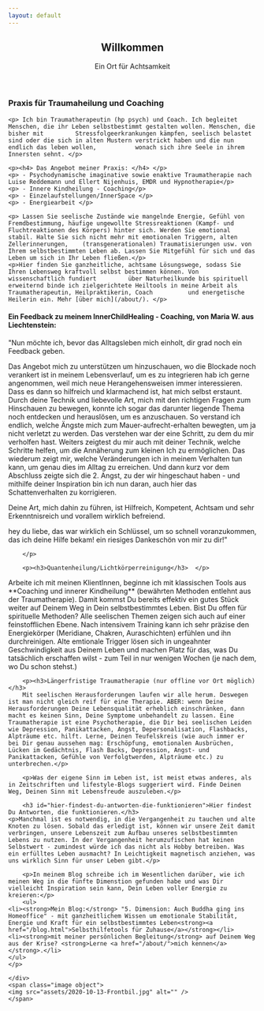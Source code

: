 ```yaml
---
layout: default
---
```


  <section id="banner">
	<div class="content">
	<header>
	<h1>Willkommen</h1>
	<p>Ein Ort für Achtsamkeit</p>
	</header>
	<p>
	<p> <h3> Praxis für Traumaheilung und Coaching </h3> </p>

	<p> Ich bin Traumatherapeutin (hp psych) und Coach. Ich begleitet Menschen, die ihr Leben selbstbestimmt gestalten wollen. Menschen, die bisher mit 		Stressfolgeerkrankungen kämpfen, seelisch belastet sind oder die sich in alten Mustern verstrickt haben und die nun endlich das leben wollen, 			wonach sich ihre Seele in ihrem Innersten sehnt. </p>
	
	<p><h4> Das Angebot meiner Praxis: </h4> </p>
	<p> - Psychodynamische imaginative sowie enaktive Traumatherapie nach Luise Reddemann und Ellert Nijenhuis, EMDR und Hypnotherapie</p>
	<p> - Innere Kindheilung - Coaching</p>
	<p> - Einzelaufstellungen/InnerSpace </p>
	<p> - Energiearbeit </p>
	
	<p> Lassen Sie seelische Zustände wie mangelnde Energie, Gefühl von Fremdbestimmung, häufige ungewollte Stressreaktionen (Kampf- und Fluchtreaktionen des Körpers) hinter sich. Werden Sie emotional stabil. Halte Sie sich nicht mehr mit emotionalen Triggern, alten Zellerinnerungen, 	(transgenerationalen) Traumatisierungen usw. von Ihrem selbstbestimmten Leben ab. Lassen Sie Mitgefühl für sich und das Leben um sich in Ihr Leben fließen.</p>
	<p>Hier finden Sie ganzheitliche, achtsame Lösungswege, sodass Sie Ihren Lebensweg kraftvoll selbst bestimmen können. Von wissenschaftlich fundiert 		über Naturheilkunde bis spirituell erweiternd binde ich zielgerichtete Heiltools in meine Arbeit als Traumatherapeutin, Heilpraktikerin, Coach 			und energetische Heilerin ein. Mehr [über mich](/about/). </p>

<p><h4>Ein Feedback zu meinem InnerChildHealing - Coaching, von Maria W. aus Liechtenstein: </h4></p> 
<p>"Nun möchte ich, bevor das Alltagsleben mich einholt, dir grad noch ein
Feedback geben.</p> 
<p>Das Angebot mich zu unterstützen um hinzuschauen, wo die
Blockade noch verankert ist in meinem Lebensverlauf, um es zu integrieren
hab ich gerne angenommen, weil mich neue Herangehensweisen immer
interessieren. Dass es dann so hilfreich und klarmachend ist, hat mich
selbst erstaunt. Durch deine Technik und liebevolle Art, mich mit den
richtigen Fragen zum Hinschauen zu bewegen, konnte ich sogar das darunter
liegende Thema noch entdecken und herauslösen, um es anzuschauen. So
verstand ich endlich, welche Ängste mich zum Mauer-aufrecht-erhalten
bewegten, um ja nicht verletzt zu werden. Das verstehen war der eine
Schritt, zu dem du mir verholfen hast. Weiters zeigtest du mir auch mit
deiner Technik, welche Schritte helfen, um die Annäherung zum kleinen Ich
zu ermöglichen. Das wiederum zeigt mir, welche Veränderungen ich in
meinem Verhalten tun kann, um genau dies im Alltag zu erreichen. Und dann
kurz vor dem Abschluss zeigte sich die 2. Angst, zu der wir hingeschaut
haben - und mithilfe deiner Inspiration bin ich nun daran, auch hier das
Schattenverhalten zu korrigieren.</p> 
<p> Deine Art, mich dahin zu führen, ist Hilfreich, Kompetent, Achtsam und
sehr Erkenntnisreich und vorallem wirklich befreiend.</p> 

<p> hey du liebe, das war wirklich ein Schlüssel, um so schnell
voranzukommen, das ich deine Hilfe bekam! ein riesiges Dankeschön von
mir zu dir!" </p> 

		</p>
	
		<p><h3>Quantenheilung/Lichtkörperreinigung</h3>  </p>
<p>Arbeite ich mit meinen KlientInnen, beginne ich mit klassischen Tools aus **Coaching und innerer Kindheilung** (bewährten Methoden entlehnt aus der Traumatherapie). Damit kommst Du bereits effektiv ein gutes Stück weiter auf Deinem Weg in Dein selbstbestimmtes Leben. Bist Du offen für spirituelle Methoden? Alle seelischen Themen zeigen sich auch auf einer feinstofflichen Ebene. Nach intensivem Training kann ich sehr präzise den Energiekörper (Meridiane, Chakren, Auraschichten) erfühlen und ihn durchreinigen. Alte emtionale Trigger lösen sich in ungeahnter Geschwindigkeit aus Deinem Leben und machen Platz für das, was Du tatsächlich erschaffen wilst - zum Teil in nur wenigen Wochen (je nach dem, wo Du schon stehst.)</p>

		<p><h3>Längerfristige Traumatherapie (nur offline vor Ort möglich)</h3> 
		Mit seelischen Herausforderungen laufen wir alle herum. Deswegen ist man nicht gleich reif für eine Therapie. ABER: wenn Deine Herausforderungen Deine Lebensqualität erheblich einschränken, dann macht es keinen Sinn, Deine Symptome unbehandelt zu lassen. Eine Traumatherapie ist eine Psychotherapie, die Dir bei seelischen Leiden wie Depression, Panikattacken, Angst, Depersonalisation, Flashbacks, Alpträume etc. hilft. Lerne, Deinen Teufelskreis (wie auch immer er bei Dir genau aussehen mag: Erschöpfung, emotionalen Ausbrüchen, Lücken im Gedächtnis, Flash Backs, Depression, Angst- und Panikattacken, Gefühle von Verfolgtwerden, Alpträume etc.) zu unterbrechen.</p>
		
		<p>Was der eigene Sinn im Leben ist, ist meist etwas anderes, als in Zeitschriften und lifestyle-Blogs suggeriert wird. Finde Deinen Weg, Deinen Sinn mit Lebensfreude auszuleben.</p>
		
		<h3 id="hier-findest-du-antworten-die-funktionieren">Hier findest Du Antworten, die funktionieren.</h3>
	<p>Manchmal ist es notwendig, in die Vergangenheit zu tauchen und alte Knoten zu lösen. Sobald das erledigt ist, können wir unsere Zeit damit verbringen, unsere Lebenszeit zum Aufbau unseres selbstbestimmten Lebens zu nutzen. In der Vergangenheit herumzufischen hat keinen Selbstwert - zumindest würde ich das nicht als Hobby betreiben. Was ein erfülltes Leben ausmacht? In Leichtigkeit magnetisch anziehen, was uns wirklich Sinn für unser Leben gibt.</p>
		
		<p>In meinem Blog schreibe ich im Wesentlichen darüber, wie ich meinen Weg in die fünfte Dimenstion gefunden habe und was Dir vielleicht Inspiration sein kann, Dein Leben voller Energie zu kreieren:</p>
		<ul>
	<li><strong>Mein Blog:</strong> "5. Dimension: Auch Buddha ging ins Homeoffice" - mit ganzheitlichem Wissen um emotionale Stabilität, Energie und Kraft für ein selbstbestimmtes Leben<strong><a href="/blog.html">Selbsthilfetools für Zuhause</a></strong></li>
	<li><strong>mit meiner persönlichen Begleitung</strong> auf Deinem Weg aus der Krise? <strong>Lerne <a href="/about/">mich kennen</a></strong>.</li>
	</ul>
	</p>

	</div>
	<span class="image object">
	<img src="assets/2020-10-13-Frontbil.jpg" alt="" />
	</span>
</section>

